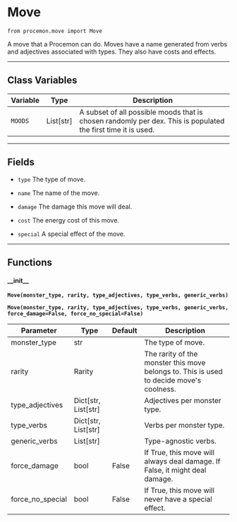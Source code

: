 # Move

`from procemon.move import Move`

A move that a Procemon can do. Moves have a name generated from verbs and adjectives associated with types.
They also have costs and effects.

***

## Class Variables

| Variable | Type | Description |
| --- | --- | --- |
| `MOODS` | List[str] | A subset of all possible moods that is chosen randomly per dex. This is populated the first time it is used. |

***

## Fields

- `type` The type of move.

- `name` The name of the move.

- `damage` The damage this move will deal.

- `cost` The energy cost of this move.

- `special` A special effect of the move.

***

## Functions

#### \_\_init\_\_

**`Move(monster_type, rarity, type_adjectives, type_verbs, generic_verbs)`**

**`Move(monster_type, rarity, type_adjectives, type_verbs, generic_verbs, force_damage=False, force_no_special=False)`**

| Parameter | Type | Default | Description |
| --- | --- | --- | --- |
| monster_type |  str |  | The type of move. |
| rarity |  Rarity |  | The rarity of the monster this move belongs to. This is used to decide move's coolness. |
| type_adjectives |  Dict[str, List[str] |  | Adjectives per monster type. |
| type_verbs |  Dict[str, List[str] |  | Verbs per monster type. |
| generic_verbs |  List[str] |  | Type-agnostic verbs. |
| force_damage |  bool  | False | If True, this move will always deal damage. If False, it might deal damage. |
| force_no_special |  bool  | False | If True, this move will never have a special effect. |

